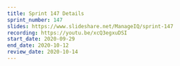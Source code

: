 ```yaml
---
title: Sprint 147 Details
sprint_number: 147
slides: https://www.slideshare.net/ManageIQ/sprint-147
recording: https://youtu.be/xcQ3egxuDSI
start_date: 2020-09-29
end_date: 2020-10-12
review_date: 2020-10-14
---
```

